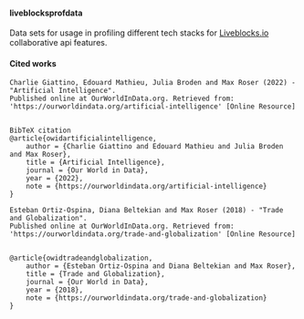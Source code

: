 #### liveblocksprofdata

Data sets for usage in profiling different tech stacks for [Liveblocks.io](https://liveblocks.io/) collaborative api features.

#### Cited works

```
Charlie Giattino, Edouard Mathieu, Julia Broden and Max Roser (2022) - "Artificial Intelligence". 
Published online at OurWorldInData.org. Retrieved from: 'https://ourworldindata.org/artificial-intelligence' [Online Resource]


BibTeX citation
@article{owidartificialintelligence,
    author = {Charlie Giattino and Edouard Mathieu and Julia Broden and Max Roser},
    title = {Artificial Intelligence},
    journal = {Our World in Data},
    year = {2022},
    note = {https://ourworldindata.org/artificial-intelligence}
}
```

```
Esteban Ortiz-Ospina, Diana Beltekian and Max Roser (2018) - "Trade and Globalization". 
Published online at OurWorldInData.org. Retrieved from: 'https://ourworldindata.org/trade-and-globalization' [Online Resource]


@article{owidtradeandglobalization,
    author = {Esteban Ortiz-Ospina and Diana Beltekian and Max Roser},
    title = {Trade and Globalization},
    journal = {Our World in Data},
    year = {2018},
    note = {https://ourworldindata.org/trade-and-globalization}
}
```
